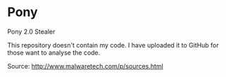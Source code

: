 # Pony
Pony 2.0 Stealer

This repository doesn't contain my code. I have uploaded it to GitHub for those want to analyse the code.

Source: http://www.malwaretech.com/p/sources.html
